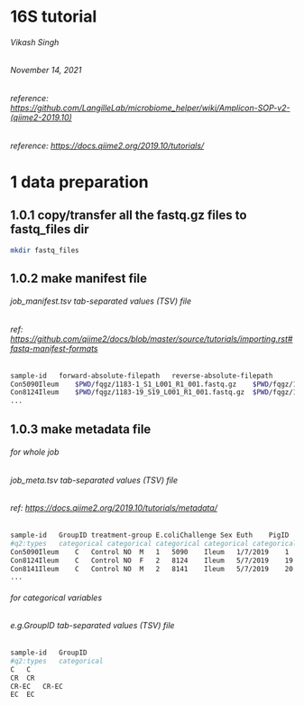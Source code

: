 # 16S tutorial
###### Vikash Singh
###### November 14, 2021
###### reference: https://github.com/LangilleLab/microbiome_helper/wiki/Amplicon-SOP-v2-(qiime2-2019.10)
###### reference: https://docs.qiime2.org/2019.10/tutorials/

# 1 data preparation
## 1.0.1 copy/transfer all the fastq.gz files to fastq_files dir
```bash
mkdir fastq_files
```
## 1.0.2 make manifest file
###### job_manifest.tsv tab-separated values (TSV) file
###### ref: https://github.com/qiime2/docs/blob/master/source/tutorials/importing.rst#fastq-manifest-formats
```bash
sample-id   forward-absolute-filepath   reverse-absolute-filepath
Con5090Ileum    $PWD/fqgz/1183-1_S1_L001_R1_001.fastq.gz    $PWD/fqgz/1183-1_S1_L001_R2_001.fastq.gz
Con8124Ileum    $PWD/fqgz/1183-19_S19_L001_R1_001.fastq.gz  $PWD/fqgz/1183-19_S19_L001_R2_001.fastq.gz
...
```
## 1.0.3 make metadata file
###### for whole job
###### job_meta.tsv tab-separated values (TSV) file
###### ref: https://docs.qiime2.org/2019.10/tutorials/metadata/
```bash
sample-id   GroupID treatment-group E.coliChallenge Sex Euth    PigID   Sourceofsample  Datetaken   NGS-SampleNo
#q2:types   categorical categorical categorical categorical categorical categorical categorical categorical categorical
Con5090Ileum    C   Control NO  M   1   5090    Ileum   1/7/2019    1
Con8124Ileum    C   Control NO  F   2   8124    Ileum   5/7/2019    19
Con8141Ileum    C   Control NO  M   2   8141    Ileum   5/7/2019    20
...
```

###### for categorical variables
###### e.g.GroupID tab-separated values (TSV) file
```bash
sample-id   GroupID
#q2:types   categorical
C   C
CR  CR
CR-EC   CR-EC
EC  EC
```

